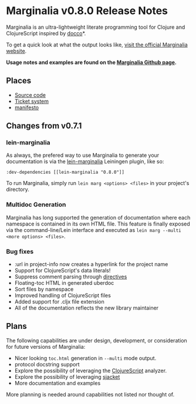 Marginalia v0.8.0 Release Notes
===============================

Marginalia is an ultra-lightweight literate programming tool for Clojure and ClojureScript inspired by [docco](http://jashkenas.github.com/docco/)*.

To get a quick look at what the output looks like, [visit the official Marginalia website](http://fogus.me/fun/marginalia/).

**Usage notes and examples are found on the [Marginalia Github page](https://github.com/clj-commons/marginalia).**

Places
------

* [Source code](https://github.com/clj-commons/marginalia)
* [Ticket system](https://github.com/clj-commons/marginalia/issues)
* [manifesto](http://blog.fogus.me/2011/01/05/the-marginalia-manifesto/)

Changes from v0.7.1
-------------------

### lein-marginalia

As always, the prefered way to use Marginalia to generate your documentation is via the [lein-marginalia](https://github.com/fogus/lein-marginalia) Leiningen plugin, like so:

    :dev-dependencies [[lein-marginalia "0.8.0"]]

To run Marginalia, simply run `lein marg <options> <files>` in your project's directory.

### Multidoc Generation

Marginalia has long supported the generation of documentation where each namespace is contained in its own HTML file. This feature is finally exposed via the command-line/Lein interface and executed as `lein marg --multi <more options> <files>`.

### Bug fixes

* :url in project-info now creates a hyperlink for the project name
* Support for ClojureScript's data literals!
* Suppress comment parsing through [directives](https://github.com/clj-commons/marginalia/pull/126)
* Floating-toc HTML in generated uberdoc
* Sort files by namespace
* Improved handling of ClojureScript files
* Added support for .cljx file extension
* All of the documentation reflects the new library maintainer

Plans
-----

The following capabilities are under design, development, or consideration for future versions of Marginalia:

* Nicer looking `toc.html` generation in `--multi` mode output.
* protocol docstring support
* Explore the possibility of leveraging the [ClojureScript](https://github.com/clojure/clojurescript) analyzer.
* Explore the possibility of leveraging [sjacket](https://github.com/cgrand/sjacket)
* More documentation and examples

More planning is needed around capabilities not listed nor thought of.
